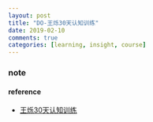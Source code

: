 ```yaml
---
layout: post
title: "DO-王烁30天认知训练"
date: 2019-02-10
comments: true
categories: [learning, insight, course]
---
```


### note 



#### reference
* [王烁30天认知训练](http://m.learn.caixin.com/m/30day_2019/?orderSn=CP2019012923360184778&from=singlemessage&isappinstalled=0)